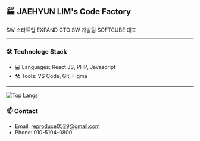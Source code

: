 ## 🏭 JAEHYUN LIM's Code Factory

SW 스타트업 EXPAND CTO
SW 개발팀 SOFTCUBE 대표

---

### 🛠 Technologe Stack
- 💻 Languages: React JS, PHP, Javascript
- 🛠 Tools: VS Code, Git, Figma
---

  [![Top Langs](https://github-readme-stats.vercel.app/api/top-langs/?username=showyourpower)](https://github.com/anuraghazra/github-readme-stats)


### 📫 Contact
- Email: reproduce0529@gmail.com
- Phone: 010-5104-0800
